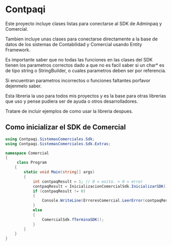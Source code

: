 # Contpaqi

Este proyecto incluye clases listas para conectarse al SDK de Adminpaq y Comercial.

Tambien incluye unas clases para conectarse directamente a la base de datos de los sistemas de Contabilidad y Comercial usando Entity Framework.

Es importante saber que no todas las funciones en las clases del SDK tienen los parametros correctos dado a que no es facil saber si un char* es de tipo string o StringBuilder, o cuales parametros deben ser por referencia.

Si encuentran parametros incorrectos o funciones faltantes porfavor dejenmelo saber.

Esta libreria la uso para todos mis proyectos y es la base para otras librerias que uso y pense pudiera ser de ayuda o otros desarrolladores.

Tratare de incluir ejemplos de como usar la libreria despues.

## Como inicializar el SDK de Comercial

```csharp
using Contpaqi.SistemasComerciales.Sdk;
using Contpaqi.SistemasComerciales.Sdk.Extras;

namespace Comercial
{
     class Program
    {
        static void Main(string[] args)
        {
            int contpaqResult = 1; // 0 = exito. > 0 = error
            contpaqResult = InicializacionComercialSdk.InicializarSDK();
            if (contpaqResult != 0)
            {
                Console.WriteLine(ErroresComercial.LeerError(contpaqResult));
            }
            else
            {
                ComercialSdk.fTerminaSDK();
            }
        }
    }
}
```


